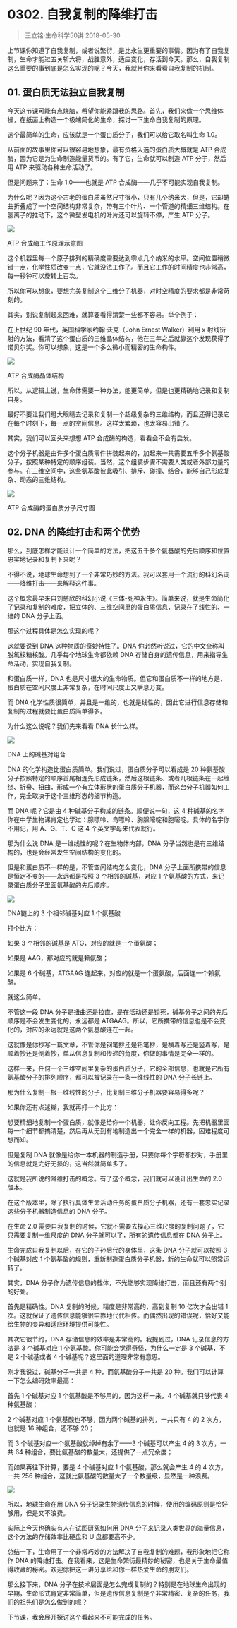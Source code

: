 # 0302. 自我复制的降维打击
> 王立铭·生命科学50讲
2018-05-30

上节课你知道了自我复制，或者说繁衍，是比永生更重要的事情。因为有了自我复制，生命才能过五关斩六将，战胜意外，适应变化，存活到今天。那么，自我复制这么重要的事到底是怎么实现的呢？今天，我就带你来看看自我复制的机制。

## 01. 蛋白质无法独立自我复制

今天这节课可能有点烧脑，希望你能紧跟我的思路。首先，我们来做一个思维体操，在纸面上构造一个极端简化的生命，探讨一下生命自我复制的原理。

这个最简单的生命，应该就是一个蛋白质分子，我们可以给它取名叫生命 1.0。

从前面的故事里你可以很容易地想象，最有资格入选的蛋白质大概就是 ATP 合成酶，因为它是为生命制造能量货币的。有了它，生命就可以制造 ATP 分子，然后用 ATP 来驱动各种生命活动了。

但是问题来了：生命 1.0——也就是 ATP 合成酶——几乎不可能实现自我复制。

为什么呢？因为这个古老的蛋白质虽然尺寸很小，只有几个纳米大，但是，它却蜷曲折叠成了一个空间结构非常复杂，带有三个叶片、一个管道的精细三维结构。在氢离子的推动下，这个微型发电机的叶片还可以旋转不停，产生 ATP 分子。

![](https://raw.githubusercontent.com/dalong0514/selfstudy/master/图片链接/生命科学/2018017.jpg)

ATP 合成酶工作原理示意图

这个机器里每一个原子排列的精确度需要达到零点几个纳米的水平。空间位置稍微错一点，化学性质改变一点，它就没法工作了。而且它工作的时间精度也非常高，每一秒钟可以旋转上百次。

所以你可以想象，要想完美复制这个三维分子机器，对时空精度的要求都是非常苛刻的。

其实，别说复制起来困难，就算要看得清楚一些都不容易。举个例子：

在上世纪 90 年代，英国科学家约翰·沃克（John Ernest Walker）利用 x 射线衍射的方法，看清了这个蛋白质的三维晶体结构，他在三年之后就靠这个发现获得了诺贝尔奖。你可以想象，这是一个多么微小而精密的生命构件。

![](https://raw.githubusercontent.com/dalong0514/selfstudy/master/图片链接/生命科学/2018020.jpg)

ATP 合成酶晶体结构

所以，从逻辑上说，生命体需要一种办法，能更简单，但是也更精确地记录和复制自身。

最好不要让我们瞪大眼睛去记录和复制一个超级复杂的三维结构，而且还得记录它在每个时刻下，每一点的空间信息。这样太繁琐，也太容易出错了。

其实，我们可以回头来想想 ATP 合成酶的构造，看看会不会有启发。

这个分子机器是由许多个蛋白质零件拼装起来的，加起来一共需要五千多个氨基酸分子，按照某种特定的顺序组装。当然，这个组装步骤不需要人类或者外部力量的参与。在三维空间中，这些氨基酸彼此吸引、排斥、碰撞、结合，能够自己形成复杂、动态的三维结构。

![](https://raw.githubusercontent.com/dalong0514/selfstudy/master/图片链接/生命科学/2018023.jpg)

ATP 合成酶的蛋白质分子尺寸图

## 02. DNA 的降维打击和两个优势

那么，到底怎样才能设计一个简单的方法，把这五千多个氨基酸的先后顺序和位置忠实地记录和复制下来呢？

不得不说，地球生命想到了一个非常巧妙的方法。我可以套用一个流行的科幻名词——降维打击——来解释这件事。

这个概念最早来自刘慈欣的科幻小说《三体-死神永生》。简单来说，就是生命简化了记录和复制的难度，把立体的、三维空间里的蛋白质信息，记录在了线性的、一维的 DNA 分子上面。

那这个过程具体是怎么实现的呢？

这就要说到 DNA 这种物质的奇妙特性了。DNA 你必然听说过，它的中文全称叫脱氧核糖核酸。几乎每个地球生命都依赖 DNA 存储自身的遗传信息，用来指导生命活动，实现自我复制。

和蛋白质一样，DNA 也是尺寸很大的生命物质。但它和蛋白质不一样的地方是，蛋白质在空间尺度上非常复杂，在时间尺度上又瞬息万变。

而 DNA 化学性质很简单，并且是一维的，也就是线性的，因此它进行信息存储和复制的过程就要比蛋白质简单得多。

为什么这么说呢？我们先来看看 DNA 长什么样。

![](https://raw.githubusercontent.com/dalong0514/selfstudy/master/图片链接/生命科学/2018024.jpg)

DNA 上的碱基对组合

DNA 的化学构造比蛋白质简单。我们说过，蛋白质分子可以看成是 20 种氨基酸分子按照特定的顺序首尾相连先形成链条，然后这根链条、或者几根链条在一起缠绕、折叠、扭曲，形成一个有立体形状的蛋白质分子机器，而这台分子机器如何工作，完全取决于这个三维形态的细节构造。

而 DNA 呢？它是由 4 种碱基分子构成的链条。顺便说一句，这 4 种碱基的名字你在中学生物课肯定也学过：腺嘌呤、鸟嘌呤、胸腺嘧啶和胞嘧啶。具体的名字你不用记，用 A、G、T、C 这 4 个英文字母来代表就行。

那为什么说 DNA 是一维线性的呢？在生物体内部，DNA 分子当然也是有三维结构的，也是会经常发生空间结构的变化的。

但是和蛋白质不一样的是，不管空间结构怎么变化，DNA 分子上面所携带的信息是恒定不变的——永远都是按照 3 个相邻的碱基，对应 1 个氨基酸的方式，来记录蛋白质分子里面氨基酸的先后顺序。

![](https://raw.githubusercontent.com/dalong0514/selfstudy/master/图片链接/生命科学/2018028.jpg)

DNA链上的 3 个相邻碱基对应 1 个氨基酸

打个比方：

如果 3 个相邻的碱基是 ATG，对应的就是一个蛋氨酸；

如果是 AAG，那对应的就是赖氨酸；

如果是 6 个碱基，ATGAAG 连起来，对应的就是一个蛋氨酸，后面连一个赖氨酸。

就这么简单。

不管这一段 DNA 分子是扭曲还是拉直，是在活动还是锁死，碱基分子之间的先后顺序是不会发生变化的，永远都是 ATGAAG。所以，它所携带的信息也是不会变化的，对应的永远就是这两个氨基酸连在一起。

这就像是你抄写一篇文章，不管你是钢笔抄还是铅笔抄，是横着写还是竖着写，是顺着抄还是倒着抄，单从信息复制和传递的角度，你做的事情是完全一样的。

这样一来，任何一个三维空间里复杂的蛋白质分子，它的全部信息，也就是它所有氨基酸分子的排列顺序，都可以被记录在一条一维线性的 DNA 分子长链上。

那为什么复制一根一维线性的分子，比复制三维分子机器要容易得多呢？

如果你还有点迷糊，我就再打一个比方：

想要精细地复制一个蛋白质，就像是给你一个机器，让你反向工程。先把机器里面每一个细节都搞清楚，然后再从无到有地制造出一个完全一样的机器，困难程度可想而知。

但是复制 DNA 就像是给你一本机器的制造手册，只要你每个字符都抄对，手册里的信息就是完好无损的，这当然就简单多了。

这就是我所说的降维打击的概念。有了这个概念，我们就可以设计出生命的 2.0 版本。

在这个版本里，除了执行具体生命活动任务的蛋白质分子机器，还有一套忠实记录这些分子机器制造信息的 DNA 分子。

在生命 2.0 需要自我复制的时候，它就不需要去操心三维尺度的复制问题了，它只需要复制一维尺度的 DNA 分子就可以了，所有的遗传信息都在 DNA 分子上。

生命完成自我复制以后，在它的子孙后代的身体里，这条 DNA 分子就可以按照 3 个碱基对应 1 个氨基酸的规则，重新制造蛋白质分子机器，新的生命就可以照常运转了。

其实，DNA 分子作为遗传信息的载体，不光能够实现降维打击，而且还有两个别的好处。

首先是精确性。DNA 复制的时候，精度是非常高的，高到复制 10 亿次才会出错 1 次。这就保证了遗传信息能够很牢靠地代代相传。而偶然出现的错误呢，恰好又能给生物的变异和适应环境提供可能性。

其次它很节约，DNA 存储信息的效率是非常高的。我提到过，DNA 记录信息的方法是 3 个碱基对应 1 个氨基酸。你可能会觉得奇怪，为什么一定是 3 个碱基，不是 2 个碱基或者 4 个碱基呢？这里面的道理非常有意思。

刚才我说过，碱基分子一共是 4 种，而氨基酸分子一共是 20 种。我们可以计算一下怎么编码效率最高：

首先 1 个碱基对应 1 个氨基酸是不够用的，因为这样一来，4 个碱基就只够代表 4 种氨基酸；

2 个碱基对应 1 个氨基酸也不够，因为两个碱基的排列，一共只有 4 的 2 次方，也就是 16 种组合，还不够 20；

而 3 个碱基对应一个氨基酸就绰绰有余了——3 个碱基可以产生 4 的 3 次方，一共 64 种组合，要比氨基酸的数量大，还提供了一点冗余度；

而如果再往下计算，要是 4 个碱基对应 1 个氨基酸，那么就会产生 4 的 4 次方，一共 256 种组合，这就比氨基酸的数量大了一个数量级，显然是一种浪费。

![](https://raw.githubusercontent.com/dalong0514/selfstudy/master/图片链接/生命科学/2018021.jpg)

所以，地球生命在用 DNA 分子记录生物遗传信息的时候，使用的编码原则是恰好够用，但是又不浪费。

实际上今天也确实有人在试图研究如何用 DNA 分子来记录人类世界的海量信息，这个方法的存储效率比硬盘和 U 盘都要高不少。

总结一下，生命用了一个非常巧妙的方法解决了自我复制的难题，我形象地把它称作 DNA 的降维打击。在我看来，这是生命繁衍最精妙的秘密，也是关于生命最值得收藏的秘密。欢迎你把这一讲分享给和你一样热爱生命的朋友们。

那么接下来，DNA 分子在技术层面是怎么完成复制的？特别是在地球生命出现的早期，生命形式肯定非常简单，但是遗传信息复制是个非常精密、复杂的任务，我们的祖先们是怎么做到的呢？

下节课，我会展开探讨这个看起来不可能完成的任务。

